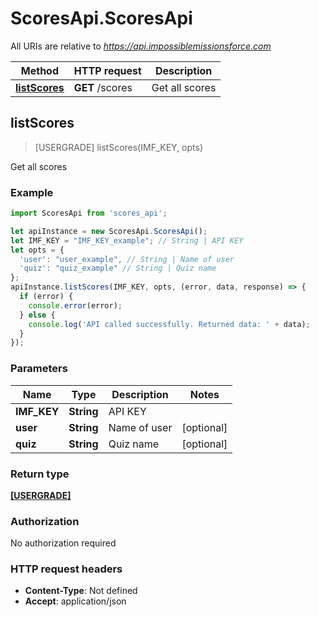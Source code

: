# ScoresApi.ScoresApi

All URIs are relative to *https://api.impossiblemissionsforce.com*

Method | HTTP request | Description
------------- | ------------- | -------------
[**listScores**](ScoresApi.md#listScores) | **GET** /scores | Get all scores



## listScores

> [USERGRADE] listScores(IMF_KEY, opts)

Get all scores

### Example

```javascript
import ScoresApi from 'scores_api';

let apiInstance = new ScoresApi.ScoresApi();
let IMF_KEY = "IMF_KEY_example"; // String | API KEY
let opts = {
  'user': "user_example", // String | Name of user
  'quiz': "quiz_example" // String | Quiz name
};
apiInstance.listScores(IMF_KEY, opts, (error, data, response) => {
  if (error) {
    console.error(error);
  } else {
    console.log('API called successfully. Returned data: ' + data);
  }
});
```

### Parameters


Name | Type | Description  | Notes
------------- | ------------- | ------------- | -------------
 **IMF_KEY** | **String**| API KEY | 
 **user** | **String**| Name of user | [optional] 
 **quiz** | **String**| Quiz name | [optional] 

### Return type

[**[USERGRADE]**](USERGRADE.md)

### Authorization

No authorization required

### HTTP request headers

- **Content-Type**: Not defined
- **Accept**: application/json

